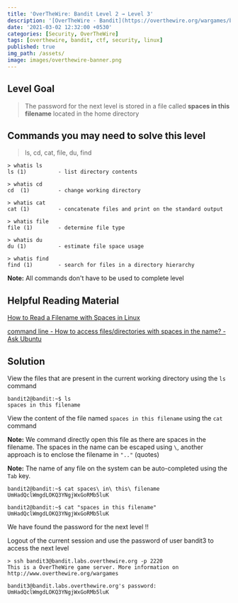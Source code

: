 ```yaml
---
title: 'OverTheWire: Bandit Level 2 → Level 3'
description: '[OverTheWire - Bandit](https://overthewire.org/wargames/bandit/bandit3.html)'
date: '2021-03-02 12:32:00 +0530'
categories: [Security, OverTheWire]
tags: [overthewire, bandit, ctf, security, linux]
published: true
img_path: /assets/
image: images/overthewire-banner.png
---
```


## Level Goal

> The password for the next level is stored in a file called **spaces in this filename** located in the home directory

## Commands you may need to solve this level

> ls, cd, cat, file, du, find

```
> whatis ls                                                                           
ls (1)          - list directory contents  

> whatis cd  
cd  (1)         - change working directory  

> whatis cat                                                                                                       
cat (1)         - concatenate files and print on the standard output  

> whatis file  
file (1)        - determine file type  

> whatis du    
du (1)          - estimate file space usage  

> whatis find  
find (1)        - search for files in a directory hierarchy
```

**Note:** All commands don't have to be used to complete level

## Helpful Reading Material

[How to Read a Filename with Spaces in Linux](https://linoxide.com/linux-command/how-to-read-filename-with-spaces-in-linux/)

[command line - How to access files/directories with spaces in the name? - Ask Ubuntu](https://askubuntu.com/questions/516772/how-to-access-files-directories-with-spaces-in-the-name)

## Solution

View the files that are present in the current working directory using the `ls` command

```
bandit2@bandit:~$ ls  
spaces in this filename
```

View the content of the file named `spaces in this filename` using the `cat` command

**Note:** We command directly open this file as there are spaces in the filename. The spaces in the name can be escaped using `\`, another approach is to enclose the filename in `".."` (quotes)

**Note:** The name of any file on the system can be auto-completed using the `Tab` key.

```
bandit2@bandit:~$ cat spaces\ in\ this\ filename  
UmHadQclWmgdLOKQ3YNgjWxGoRMb5luK

bandit2@bandit:~$ cat "spaces in this filename"  
UmHadQclWmgdLOKQ3YNgjWxGoRMb5luK
```

We have found the password for the next level !!

Logout of the current session and use the password of user bandit3 to access the next level

```
> ssh bandit3@bandit.labs.overthewire.org -p 2220  
This is a OverTheWire game server. More information on http://www.overthewire.org/wargames

bandit3@bandit.labs.overthewire.org's password: UmHadQclWmgdLOKQ3YNgjWxGoRMb5luK
```